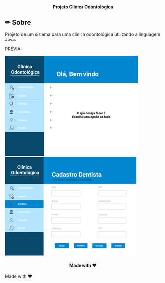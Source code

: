 <h4 align="center"> 
	 Projeto Clinica Odontológica	  
</h4>

## ✏ Sobre
 Projeto de um sistema para uma clinica odontológica utilizando a linguagem Java.
 
 PRÉVIA:
 
 <img src="src/img/telaInicial.png" alt="Home Demo" width="430"/> <img src="src/img/telaDentista.png" alt="Dentista Demo" height="320"/>
 

<h4 align="center"> 
	 Made with ♥ 	  
</h4>
Made with ♥ 
